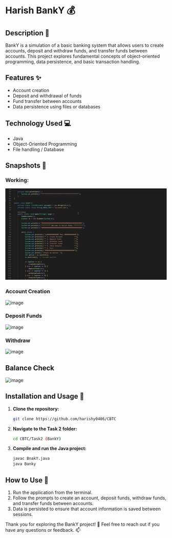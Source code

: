 # Harish BankY 💰

## Description 📝

BankY is a simulation of a basic banking system that allows users to create accounts, deposit and withdraw funds, and transfer funds between accounts. This project explores fundamental concepts of object-oriented programming, data persistence, and basic transaction handling.

## Features ✨

- Account creation
- Deposit and withdrawal of funds
- Fund transfer between accounts
- Data persistence using files or databases

## Technology Used 💻

- Java
- Object-Oriented Programming
- File handling / Database

## Snapshots 📸

### Working:

![image](https://github.com/harishy0406/CBTC/blob/main/TASK2.gif)

### Account Creation

![image](https://github.com/harishy0406/CBTC/assets/142865295/5ba45918-e425-41bb-b35c-65a4d0af36ce)


### Deposit Funds

![image](https://github.com/harishy0406/CBTC/assets/142865295/bb8a9ca1-14cf-4d4c-8859-4088d694afbd)


### Withdraw 

![image](https://github.com/harishy0406/CBTC/assets/142865295/02f7450e-83b2-49e7-b507-e964891e41ba)


## Balance Check

![image](https://github.com/harishy0406/CBTC/assets/142865295/f91c8c62-b00a-4103-a9e8-31bf3ee6ba96)


## Installation and Usage 🚀

1. **Clone the repository:**
    ```bash
    git clone https://github.com/harishy0406/CBTC
    ```

2. **Navigate to the Task 2 folder:**
    ```bash
    cd CBTC/Task2 (BankY)
    ```

3. **Compile and run the Java project:**
    ```bash
    javac BnakY.java
    java Banky
    ```

## How to Use 🏦

1. Run the application from the terminal.
2. Follow the prompts to create an account, deposit funds, withdraw funds, and transfer funds between accounts.
3. Data is persisted to ensure that account information is saved between sessions.

Thank you for exploring the BankY project! 🎉 Feel free to reach out if you have any questions or feedback. 📫
